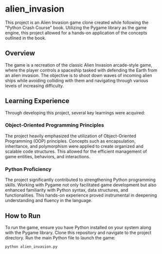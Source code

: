 # alien_invasion

This project is an Alien Invasion game clone created while following the "Python Crash Course" book. Utilizing the  Pygame library as the game engine, this project allowed for a hands-on application of the concepts outlined in the book.

## Overview
The game is a recreation of the classic Alien Invasion arcade-style game, where the player controls a spaceship tasked with defending the Earth from an alien invasion. The objective is to shoot down waves of incoming alien ships while avoiding colliding with them and navigating through various levels of increasing difficulty.

## Learning Experience
Through developing this project, several key learnings were acquired:

### Object-Oriented Programming Principles
The project heavily emphasized the utilization of Object-Oriented Programming (OOP) principles. Concepts such as encapsulation, inheritance, and polymorphism were applied to create organized and scalable code structures. This allowed for the efficient management of game entities, behaviors, and interactions.

### Python Proficiency
The project significantly contributed to strengthening Python programming skills. Working with Pygame not only facilitated game development but also enhanced familiarity with Python syntax, data structures, and functionalities. This hands-on experience proved instrumental in deepening understanding and fluency in the language.

## How to Run
To run the game, ensure you have Python installed on your system along with the Pygame library. Clone this repository and navigate to the project directory. Run the main Python file to launch the game:
```python
python alien_invasion.py
```
